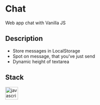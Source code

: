 # Chat

Web app chat with Vanilla JS

## Description

- Store messages in LocalStorage
- Spot on message, that you've just send
- Dynamic height of textarea

## Stack

<p>
<img src="https://img.shields.io/badge/JavaScript-F7DF1E?logo=javascript&logoColor=white&style=for-the-badge" height="40" alt="javascript logo"  />
</p>






